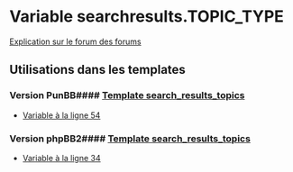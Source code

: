 # Variable searchresults.TOPIC_TYPE
[Explication sur le forum des forums](http://forum.forumactif.com/t294113-listing-des-variables#searchresults.TOPIC_TYPE)
## Utilisations dans les templates
### Version PunBB#### [Template search_results_topics](punbb/search_results_topics.md)
* [Variable à la ligne 54](../punbb/search_results_topics.tpl#L54)
### Version phpBB2#### [Template search_results_topics](subsilver/search_results_topics.md)
* [Variable à la ligne 34](../subsilver/search_results_topics.tpl#L34)